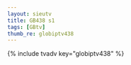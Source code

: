 ```yaml
--- 
layout: sieutv
title: GB438 s1
tags: [GBtv]
thumb_re: globiptv438
---
```

{% include tvadv key="globiptv438" %} 
